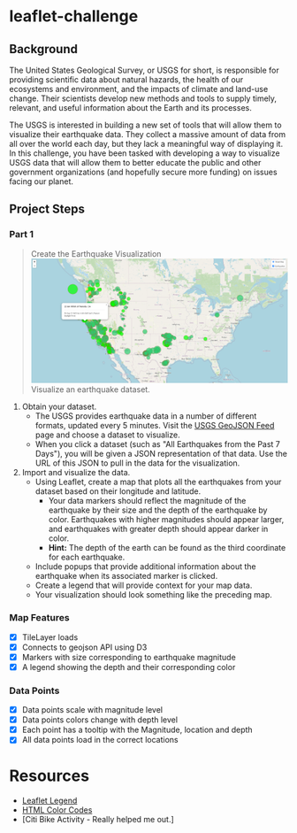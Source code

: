 # leaflet-challenge

## Background
The United States Geological Survey, or USGS for short, is responsible for providing scientific data about natural hazards, the health of our ecosystems and environment, and the impacts of climate and land-use change. Their scientists develop new methods and tools to supply timely, relevant, and useful information about the Earth and its processes.

The USGS is interested in building a new set of tools that will allow them to visualize their earthquake data. They collect a massive amount of data from all over the world each day, but they lack a meaningful way of displaying it. In this challenge, you have been tasked with developing a way to visualize USGS data that will allow them to better educate the public and other government organizations (and hopefully secure more funding) on issues facing our planet. 

## Project Steps
### Part 1
> Create the Earthquake Visualization
![Image of the United States with circles representing earthquakes.](image.png)
Visualize an earthquake dataset.
1. Obtain your dataset.
   * The USGS provides earthquake data in a number of different formats, updated every 5 minutes. Visit the [USGS GeoJSON Feed](http://earthquake.usgs.gov/earthquakes/feed/v1.0/geojson.php) page and choose a dataset to visualize.
   * When you click a dataset (such as "All Earthquakes from the Past 7 Days"), you will be given a JSON representation of that data. Use the URL of this JSON to pull in the data for the visualization.
2. Import and visualize the data.
   * Using Leaflet, create a map that plots all the earthquakes from your dataset based on their longitude and latitude.
     * Your data markers should reflect the magnitude of the earthquake by their size and the depth of the earthquake by color. Earthquakes with higher magnitudes should appear larger, and earthquakes with greater depth should appear darker in color.
     * **Hint:** The depth of the earth can be found as the third coordinate for each earthquake.
   * Include popups that provide additional information about the earthquake when its associated marker is clicked.
   * Create a legend that will provide context for your map data.
   * Your visualization should look something like the preceding map.
  
### Map Features
- [x] TileLayer loads 
- [x] Connects to geojson API using D3
- [x] Markers with size corresponding to earthquake magnitude
- [x] A legend showing the depth and their corresponding color

### Data Points
- [x] Data points scale with magnitude level
- [x] Data points colors change with depth level
- [x] Each point has a tooltip with the Magnitude, location and depth
- [x] All data points load in the correct locations

# Resources
- [Leaflet Legend](https://codepen.io/haakseth/pen/KQbjdO)
- [HTML Color Codes](https://htmlcolorcodes.com/)
- [Citi Bike Activity - Really helped me out.]